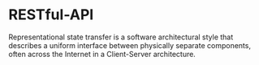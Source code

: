 # RESTful-API

Representational state transfer is a software architectural style that describes a uniform interface between physically separate components, often across the Internet in a Client-Server architecture.
